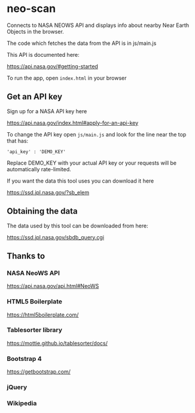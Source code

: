 # neo-scan

Connects to NASA NEOWS API and displays info about nearby Near Earth Objects in the browser.

The code which fetches the data from the API
is in js/main.js

This API is documented here:

https://api.nasa.gov/#getting-started

To run the app, open `index.html` in your browser

## Get an API key

Sign up for a NASA API key here

https://api.nasa.gov/index.html#apply-for-an-api-key

To change the API key open
`js/main.js` and look for the line near
the top that has:


`'api_key' : 'DEMO_KEY'`

Replace DEMO_KEY with your actual API key or your
requests will be automatically rate-limited.

If you want the data this tool uses you can download it here

https://ssd.jpl.nasa.gov/?sb_elem

## Obtaining the data
The data used by this tool can be downloaded from here:

https://ssd.jpl.nasa.gov/sbdb_query.cgi

## Thanks to 

### NASA NeoWS API

https://api.nasa.gov/api.html#NeoWS

### HTML5 Boilerplate

https://html5boilerplate.com/

### Tablesorter library

https://mottie.github.io/tablesorter/docs/

### Bootstrap 4

https://getbootstrap.com/

### jQuery

### Wikipedia